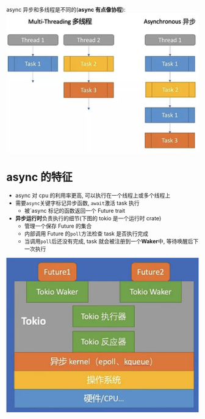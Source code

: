 async 异步和多线程是不同的(**async 有点像协程**):
![](.assets/2022-11-22-23-27-27.png)

# async 的特征

- async 对 cpu 的利用率更高, 可以执行在一个线程上或多个线程上
- 需要`async`关键字标记异步函数, `await`激活 task 执行
  - 被`async 标记的函数返回一个 Future trait
- **异步运行时**负责执行的细节(下图的 tokio 是一个运行时 crate)
  - 管理一个保存 Future 的集合
  - 内部调用 Future 的`poll`方法检查 task 是否执行完成
  - 当调用`poll`后还没有完成, task 就会被注册到一个**Waker**中, 等待唤醒后下一次执行

![一个异步运行时的结构](.assets/2022-11-22-23-52-11.png)
